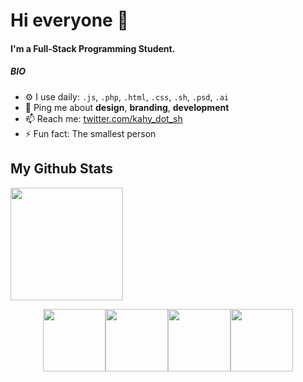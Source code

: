 # Hi everyone :wave:

#### I'm a Full-Stack Programming Student.
##### BIO
- ⚙️ I use daily: `.js`, `.php`, `.html`, `.css`, `.sh`, `.psd`, `.ai`
- 💬 Ping me about **design**, **branding**, **development**
- 📫 Reach me: [twitter.com/kahy_dot_sh](https://twitter.com/kahy_dot_sh)
- ⚡️ Fun fact: The smallest person

## My Github Stats
<a href="https://github.com/kahy9">
    <img height="180em" src="https://github-readme-stats.vercel.app/api?username=kahy9&show_icons=true&card_width=400&hide_border=true&title_color=f4f4f4&icon_color=00d8fd&bg_color=0A1A2F&text_color=a3a8c3&hide=contribs" />
</a>

<p align="center">
  <img src="https://media3.giphy.com/media/ln7z2eWriiQAllfVcn/200w.webp" width="100"><img src="https://i.giphy.com/media/eNAsjO55tPbgaor7ma/200w.webp" width="100"><img src="https://i.giphy.com/media/KzJkzjggfGN5Py6nkT/200.webp" width="100"><img src="https://i.giphy.com/media/IdyAQJVN2kVPNUrojM/200.webp" width="100"><br><br>
</p>
